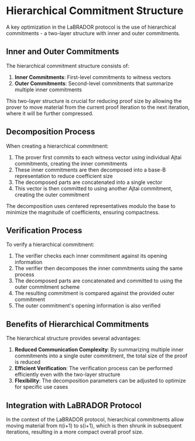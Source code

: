 # Hierarchical Commitment Structure

A key optimization in the LaBRADOR protocol is the use of hierarchical commitments - a two-layer structure with inner and outer commitments.

## Inner and Outer Commitments

The hierarchical commitment structure consists of:

1. **Inner Commitments**: First-level commitments to witness vectors
2. **Outer Commitments**: Second-level commitments that summarize multiple inner commitments

This two-layer structure is crucial for reducing proof size by allowing the prover to move material from the current proof iteration to the next iteration, where it will be further compressed.

## Decomposition Process

When creating a hierarchical commitment:

1. The prover first commits to each witness vector using individual Ajtai commitments, creating the inner commitments
2. These inner commitments are then decomposed into a base-B representation to reduce coefficient size
3. The decomposed parts are concatenated into a single vector
4. This vector is then committed to using another Ajtai commitment, creating the outer commitment

The decomposition uses centered representatives modulo the base to minimize the magnitude of coefficients, ensuring compactness.

## Verification Process

To verify a hierarchical commitment:

1. The verifier checks each inner commitment against its opening information
2. The verifier then decomposes the inner commitments using the same process
3. The decomposed parts are concatenated and committed to using the outer commitment scheme
4. The resulting commitment is compared against the provided outer commitment
5. The outer commitment's opening information is also verified

## Benefits of Hierarchical Commitments

The hierarchical structure provides several advantages:

1. **Reduced Communication Complexity**: By summarizing multiple inner commitments into a single outer commitment, the total size of the proof is reduced
2. **Efficient Verification**: The verification process can be performed efficiently even with the two-layer structure
3. **Flexibility**: The decomposition parameters can be adjusted to optimize for specific use cases

## Integration with LaBRADOR Protocol

In the context of the LaBRADOR protocol, hierarchical commitments allow moving material from π(i+1) to s(i+1), which is then shrunk in subsequent iterations, resulting in a more compact overall proof size.